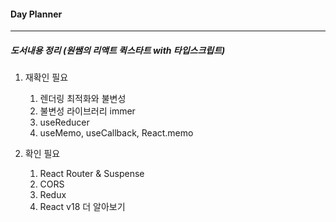 
#### Day Planner
---

##### 도서내용 정리 (원쌤의 리액트 퀵스타트 with 타입스크립트)
1.  재확인 필요
	1. 렌더링 최적화와 불변성
	2. 불변성 라이브러리 immer
	3. useReducer
	4. useMemo, useCallback, React.memo

2. 확인 필요
	1. React Router & Suspense
	2. CORS
	3. Redux
	4. React v18 더 알아보기



